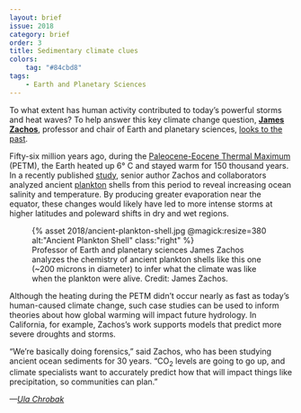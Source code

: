 ```yaml
---
layout: brief
issue: 2018
category: brief
order: 3
title: Sedimentary climate clues
colors:
    tag: "#84cbd8"
tags:
    - Earth and Planetary Sciences 
---
```

To what extent has human activity contributed to today’s powerful storms and heat waves? To help answer this key climate change question, [**James Zachos**](https://eps.ucsc.edu/faculty/Profiles/singleton.php?&singleton=true&cruz_id=jzachos), professor and chair of Earth and planetary sciences, [looks to the past](https://www.nature.com/articles/nature06588.pdf).

Fifty-six million years ago, during the [Paleocene-Eocene Thermal Maximum](https://en.wikipedia.org/wiki/Paleocene%E2%80%93Eocene_Thermal_Maximum) (PETM), the Earth heated up 6° C and stayed warm for 150 thousand years. In a recently published [study](https://pubs.geoscienceworld.org/gsa/geology/article-abstract/525529/subtropical-sea-surface-warming-and-increased?redirectedFrom=fulltext), senior author Zachos and collaborators analyzed ancient [plankton](https://en.wikipedia.org/wiki/Plankton) shells from this period to reveal increasing ocean salinity and temperature. By producing greater evaporation near the equator, these changes would likely have led to more intense storms at higher latitudes and poleward shifts in dry and wet regions.
<figure>
{% asset 2018/ancient-plankton-shell.jpg @magick:resize=380 alt:"Ancient Plankton Shell" class:"right" %}
<figcaption>Professor of Earth and planetary sciences James Zachos analyzes the chemistry of ancient plankton shells like this one (~200 microns in diameter) to infer what the climate was like when the plankton were alive. Credit: James Zachos.</figcaption>
</figure>
Although the heating during the PETM didn’t occur nearly as fast as today’s human-caused climate change, such case studies can be used to inform theories about how global warming will impact future hydrology. In California, for example, Zachos’s work supports models that predict more severe droughts and storms.

“We’re basically doing forensics,” said Zachos, who has been studying ancient ocean sediments for 30 years. “CO<sub>2</sub> levels are going to go up, and climate specialists want to accurately predict how that will impact things like precipitation, so communities can plan.”

*—[Ula Chrobak](https://www.ulachrobak.com/)*

